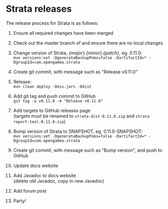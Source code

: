 Strata releases
===============

The release process for Strata is as follows:

1. Ensure all required changes have been merged

1. Check out the master branch of and ensure there are no local changes

1. Change version of Strata, *{major}.{minor}.{patch}*, eg. 0.11.0:  
`mvn versions:set -DgenerateBackupPoms=false -DartifactId=* -DgroupId=com.opengamma.strata`

1. Create git commit, with message such as "Release v0.11.0"

1. Release:  
`mvn clean deploy -Doss.jars -Ddist`

1. Add git tag and push commit to GitHub  
`git tag -a v0.11.0 -m "Release v0.11.0"`

1. Add targets to GitHub releases page  
(targets must be renamed to `strata-dist-0.11.0.zip` and `strata-report-tool-0.11.0.zip`)

1. Bump version of Strata to SNAPSHOT, eg. 0.11.0-SNAPSHOT:  
`mvn versions:set -DgenerateBackupPoms=false -DartifactId=* -DgroupId=com.opengamma.strata`

1. Create git commit, with message such as "Bump version", and push to GitHub

1. Update docs website

1. Add Javadoc to docs website  
(delete old Javadoc, copy in new Javadoc)

1. Add forum post

1. Party!
